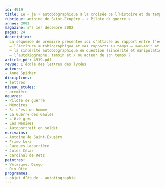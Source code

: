 ```yaml
---
id: 4919
title: Le « je » autobiographique à la croisée de l’Histoire et du temps. Étude intégrale
rubrique: Antoine de Saint-Exupéry – « Pilote de guerre »
annee: 2002
magazine: n°7 1er décembre 2002
pages: 24
description: 
  La séquence de première présentée ici s’attache au rapport entre l’écriture autobiographique et l’Histoire. Elle s’appuie sur l’étude en œuvre intégrale de « Pilote de guerre », de Saint-Exupéry, complétée par des documents textuels et iconographiques. Les problématiques suivantes peuvent être abordées à travers ce corpus – 
  – l’écriture autobiographique et ses rapports au temps – souvenir et mémoire, temporalité individuelle, temporalité collective ;
  – la sincérité autobiographique en question (sincérité et manipulation, point de rencontre entre deux objets d’étude du programme, le biographique et l’argumentatif) ;
  – l’autobiographe, témoin et / ou acteur de son temps ?
article_pdf: 4919.pdf
revue: L’école des lettres des lycées
auteurs:
- Anne Spicher
disciplines:
- lettres
niveau_etudes:
- première
oeuvres:
- Pilote de guerre
- Mémoires
- Si c’est un homme
- La Guerre des Gaules
- L’Eté grec
- Les Ménines
- Autoportrait en soldat
ecrivains:
- Antoine de Saint-Exupéry
- Primo Levi
- Jacques Lacarrière
- Jules César
- cardinal de Retz
peintres:
- Vélasquez Diego
- Dix Otto
programmes:
- objet d’étude - autobiographie
---
```

